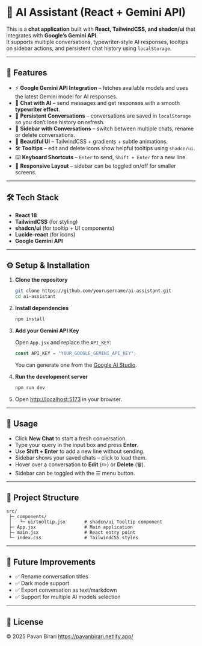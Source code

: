 # 💬 AI Assistant (React + Gemini API)

This is a **chat application** built with **React, TailwindCSS, and shadcn/ui** that integrates with **Google’s Gemini API**.  
It supports multiple conversations, typewriter-style AI responses, tooltips on sidebar actions, and persistent chat history using `localStorage`.

---

## 🚀 Features

- ⚡ **Google Gemini API Integration** – fetches available models and uses the latest Gemini model for AI responses.  
- 💬 **Chat with AI** – send messages and get responses with a smooth **typewriter effect**.  
- 📝 **Persistent Conversations** – conversations are saved in `localStorage` so you don’t lose history on refresh.  
- 📂 **Sidebar with Conversations** – switch between multiple chats, rename or delete conversations.  
- 🎨 **Beautiful UI** – TailwindCSS + gradients + subtle animations.  
- 🛠️ **Tooltips** – edit and delete icons show helpful tooltips using `shadcn/ui`.  
- ⌨️ **Keyboard Shortcuts** – `Enter` to send, `Shift + Enter` for a new line.  
- 📱 **Responsive Layout** – sidebar can be toggled on/off for smaller screens.  

---

## 🛠️ Tech Stack

- **React 18**  
- **TailwindCSS** (for styling)  
- **shadcn/ui** (for tooltip + UI components)  
- **Lucide-react** (for icons)  
- **Google Gemini API**  

---

## ⚙️ Setup & Installation

1. **Clone the repository**
   ```bash
   git clone https://github.com/yourusername/ai-assistant.git
   cd ai-assistant
   ```

2. **Install dependencies**
   ```bash
   npm install
   ```

3. **Add your Gemini API Key**

   Open `App.jsx` and replace the `API_KEY`:
   ```js
   const API_KEY = "YOUR_GOOGLE_GEMINI_API_KEY";
   ```

   You can generate one from the [Google AI Studio](https://aistudio.google.com/).

4. **Run the development server**
   ```bash
   npm run dev
   ```

5. Open [http://localhost:5173](http://localhost:5173) in your browser.

---

## 📌 Usage

- Click **New Chat** to start a fresh conversation.  
- Type your query in the input box and press **Enter**.  
- Use **Shift + Enter** to add a new line without sending.  
- Sidebar shows your saved chats – click to load them.  
- Hover over a conversation to **Edit** (✏️) or **Delete** (🗑️).  
- Sidebar can be toggled with the ☰ menu button.  

---

## 📂 Project Structure

```
src/
 ├─ components/
 │   └─ ui/tooltip.jsx       # shadcn/ui Tooltip component
 ├─ App.jsx                  # Main application
 ├─ main.jsx                 # React entry point
 └─ index.css                # TailwindCSS styles
```

---

## 🔮 Future Improvements

- ✅ Rename conversation titles  
- ✅ Dark mode support  
- ✅ Export conversation as text/markdown  
- ✅ Support for multiple AI models selection  

---

## 📜 License
© 2025 Pavan Birari
https://pavanbirari.netlify.app/
